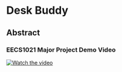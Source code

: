 # Desk Buddy
## Abstract
### EECS1021 Major Project Demo Video
[![Watch the video](https://img.youtube.com/vi/imEYhC4kNm4/0.jpg)](https://www.youtube.com/watch?v=imEYhC4kNm4)
